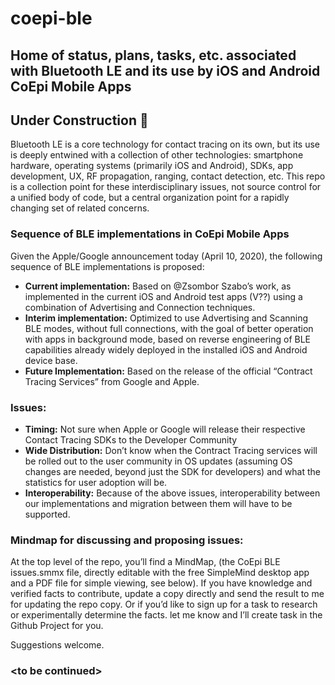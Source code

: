 # coepi-ble
## Home of status, plans, tasks, etc.  associated with Bluetooth LE and its use by iOS and Android CoEpi Mobile Apps

## Under Construction :construction:

Bluetooth LE is a core technology for contact tracing on its own, but its use is deeply entwined with a collection of other technologies: smartphone hardware, operating systems (primarily iOS and Android), SDKs, app development, UX, RF propagation, ranging, contact detection, etc. This repo is a collection point for these interdisciplinary issues, not source control for a unified body of code, but a central organization point for a rapidly changing set of related concerns.

### Sequence of BLE implementations in CoEpi Mobile Apps
Given the Apple/Google announcement today (April 10, 2020), the following sequence of BLE implementations is proposed:

* **Current implementation:** Based on @Zsombor Szabo’s work, as implemented in the current iOS and Android test apps (V??) using a combination of Advertising and Connection techniques.
* **Interim implementation:** Optimized to use Advertising and Scanning BLE modes, without full connections, with the goal of better operation with apps in background mode, based on reverse engineering of BLE capabilities already widely deployed in the installed iOS and Android device base.
* **Future Implementation:** Based on the release of the official “Contract Tracing Services” from Google and Apple.

### Issues:
* **Timing:** Not sure when Apple or Google will release their respective Contact Tracing SDKs to the Developer Community
* **Wide Distribution:** Don’t know when the Contract Tracing services will be rolled out to the user community in OS updates (assuming OS changes are needed, beyond just the SDK for developers) and what the statistics for user adoption will be.
* **Interoperability:** Because of the above issues, interoperability between our implementations and migration between them will have to be supported.

### Mindmap for discussing and proposing issues:
At the top level of the repo, you’ll find a MindMap, (the CoEpi BLE issues.smmx file, directly editable with the free SimpleMind desktop app and a PDF file for simple viewing, see below).
If you have knowledge and verified facts to contribute, update a copy directly and send the result to me for updating the repo copy. Or if you’d like to sign up for a task to research or experimentally determine the facts. let me know and I’ll create task in the Github Project for you.


Suggestions welcome.






### \<to be continued\>





